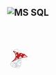![MS SQL](https://github.com/user-attachments/assets/9950fdee-d645-4010-8507-141bc75a0d1e)
--------------------------------------------------------

<svg viewBox="0 0 448 448" xmlns="http://www.w3.org/2000/svg" width="540" height="648">
  <path fill="#cfd8dc" d="M23.084 11.277c-1.633-2.449-1.986-5.722-2.063-7.067-4.148.897-8.269 2.506-8.031 3.691.03.149.218.328.53.502l-.488.873c-.596-.334-.931-.719-1.022-1.179-.269-1.341 1.25-2.554 4.642-3.709a42.152 42.152 0 0 1 4.751-1.279l.597-.12V3.6c0 .042.026 4.288 1.916 7.123l-.832.554zM24.751 43H24.5c-8.192 0-17.309-2.573-18.386-6.879-.657-2.63 1.492-5.536 6.214-8.401l.52.854c-4.249 2.579-6.296 5.172-5.763 7.305.935 3.738 9.575 6.068 17.153 6.12.901-1.347 5.742-9.26 2.979-19.873l.967-.252c3.149 12.092-3.218 20.837-3.282 20.924l-.151.202z"/>
  <path fill="#cfd8dc" d="M9.931 39.306c-.539 0-.806-.059-.85-.07a.498.498 0 0 1-.233-.84c.072-.072 7.197-7.208 8.159-12.978l.986.164c-.827 4.964-5.715 10.623-7.656 12.707 1.939-.111 6.835-1.019 16.234-6.28-7.335-.804-8.495-6.676-8.507-6.739l.983-.181c.047.246 1.226 6.011 9.244 6.011h.008a.5.5 0 0 1 .251.933c-11.235 6.509-16.683 7.272-18.619 7.273z"/>
  <path fill="#cfd8dc" d="M14.524 41.7a.499.499 0 0 1-.291-.907c.034-.025 1.813-1.338 3.706-4.228a19.896 19.896 0 0 1-2.196-1.137c-.888-.533-1.559-1.105-2.06-1.691-2.57.678-4.942.946-7.025.769l.084-.996c1.876.159 4.009-.063 6.321-.64-1.573-2.688-.129-5.356-.109-5.392l.874.487c-.067.122-1.265 2.37.249 4.633 2.201-.632 4.549-1.567 6.979-2.782a32.189 32.189 0 0 0 1.225-6.276.501.501 0 0 1 .706-.406c.032.015 3.264 1.491 5.604 2.454a.5.5 0 0 1 .091.876 62.494 62.494 0 0 1-6.778 4.042 27.19 27.19 0 0 1-2.459 5.591c3.702 1.383 6.915 1.404 6.956 1.404a.5.5 0 0 1 .243.938c-4.54 2.522-11.767 3.232-12.072 3.261h-.048z"/>
  <path fill="#b71c1c" d="M21.843 24.4a.5.5 0 0 1-.497-.552c.292-2.749-3.926-3.852-3.969-3.862a.5.5 0 0 1-.23-.838c.207-.207 5.139-5.098 11.327-7.784a.5.5 0 0 1 .689.559c-1.186 5.744-6.71 12.044-6.944 12.309a.51.51 0 0 1-.376.168z"/>
  <path fill="#b71c1c" d="m13.079 28.36-.475-.88c1.883-1.015 4.04-2.883 5.807-5.054-1.504 1.03-2.365 1.735-2.392 1.758l-.639-.77c.039-.032 1.764-1.447 4.631-3.22.787-1.266 1.392-2.568 1.703-3.816.053-.212.099-.417.136-.615-1.925-.687-3.701-1.094-4.921-1.269a.5.5 0 0 1-.297-.835c.085-.092 2.116-2.268 4.654-3.463a.5.5 0 0 1 .581.114c.067.073 1.44 1.615 1.091 4.805 1.155.45 2.345.997 3.491 1.648 2.759-1.24 5.892-2.356 9.229-3.03a.51.51 0 0 1 .481.168c.117.14.149.333.083.503-1.3 3.332-4.786 6.891-4.934 7.041a.503.503 0 0 1-.748-.04c-1.12-1.408-2.584-2.574-4.163-3.523a55.136 55.136 0 0 0-5.684 3.049c-2.02 3.153-5.069 6.048-7.634 7.429z"/>
  <path fill="#b71c1c" d="M18.05 18.5c0 4.38-3.65 7.86-6.28 10.4-.44.43-1.93.5-1.93.5.37-.38.79-.78 1.24-1.21 2.5-2.42 5.97-5.73 5.97-9.69 0-4.69-1.89-6.54-3.38-8.02-.66-.67-1.22-1.31-1.56-2.09l.31-.13c.34.15.73.32 1.03.45.24.35.56.69.93 1.06 1.53 1.53 3.67 3.63 3.67 8.73z"/>
  <path fill="#b71c1c" d="M42.935 19.794s-.605.086-.775.106c-8.76.97-17.8 3.49-22.97 5.56-1.87.75-3.81 1.66-5.58 2.68-.01.01-.02.01-.04.02-1.04.6-3.57 1.84-5.62 2.93 3-3.19 8.62-5.65 10.86-6.55 5.07-2.03 13.78-4.48 22.35-5.53-1.01-1.18-3.48-3.68-8.34-5.54-2.84-1.1-7.16-1.72-10.97-2.27-6.06-.87-9.51-1.45-9.84-3.1-.07-.33-.02-.66.13-.98.33.54.8"/>
</svg>
